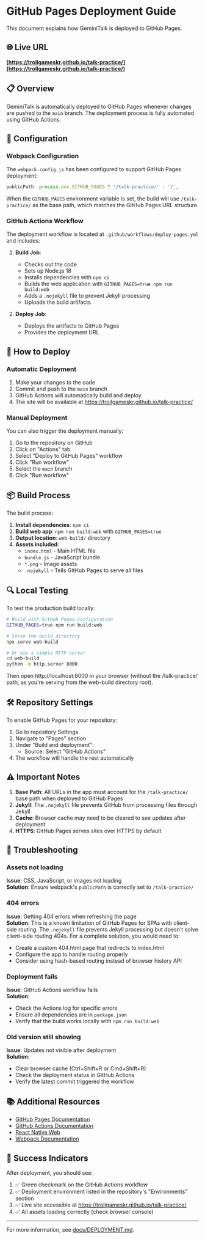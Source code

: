# GitHub Pages Deployment Guide

This document explains how GeminiTalk is deployed to GitHub Pages.

## 🌐 Live URL

**[https://trollgameskr.github.io/talk-practice/](https://trollgameskr.github.io/talk-practice/)**

## 📋 Overview

GeminiTalk is automatically deployed to GitHub Pages whenever changes are pushed to the `main` branch. The deployment process is fully automated using GitHub Actions.

## 🔧 Configuration

### Webpack Configuration

The `webpack.config.js` has been configured to support GitHub Pages deployment:

```javascript
publicPath: process.env.GITHUB_PAGES ? '/talk-practice/' : '/',
```

When the `GITHUB_PAGES` environment variable is set, the build will use `/talk-practice/` as the base path, which matches the GitHub Pages URL structure.

### GitHub Actions Workflow

The deployment workflow is located at `.github/workflows/deploy-pages.yml` and includes:

1. **Build Job**:
   - Checks out the code
   - Sets up Node.js 18
   - Installs dependencies with `npm ci`
   - Builds the web application with `GITHUB_PAGES=true npm run build:web`
   - Adds a `.nojekyll` file to prevent Jekyll processing
   - Uploads the build artifacts

2. **Deploy Job**:
   - Deploys the artifacts to GitHub Pages
   - Provides the deployment URL

## 🚀 How to Deploy

### Automatic Deployment

1. Make your changes to the code
2. Commit and push to the `main` branch
3. GitHub Actions will automatically build and deploy
4. The site will be available at https://trollgameskr.github.io/talk-practice/

### Manual Deployment

You can also trigger the deployment manually:

1. Go to the repository on GitHub
2. Click on "Actions" tab
3. Select "Deploy to GitHub Pages" workflow
4. Click "Run workflow"
5. Select the `main` branch
6. Click "Run workflow"

## 📦 Build Process

The build process:

1. **Install dependencies**: `npm ci`
2. **Build web app**: `npm run build:web` with `GITHUB_PAGES=true`
3. **Output location**: `web-build/` directory
4. **Assets included**:
   - `index.html` - Main HTML file
   - `bundle.js` - JavaScript bundle
   - `*.png` - Image assets
   - `.nojekyll` - Tells GitHub Pages to serve all files

## 🔍 Local Testing

To test the production build locally:

```bash
# Build with GitHub Pages configuration
GITHUB_PAGES=true npm run build:web

# Serve the build directory
npx serve web-build

# Or use a simple HTTP server
cd web-build
python -m http.server 8000
```

Then open http://localhost:8000 in your browser (without the /talk-practice/ path, as you're serving from the web-build directory root).

## 🛠️ Repository Settings

To enable GitHub Pages for your repository:

1. Go to repository Settings
2. Navigate to "Pages" section
3. Under "Build and deployment":
   - Source: Select "GitHub Actions"
4. The workflow will handle the rest automatically

## ⚠️ Important Notes

1. **Base Path**: All URLs in the app must account for the `/talk-practice/` base path when deployed to GitHub Pages
2. **Jekyll**: The `.nojekyll` file prevents GitHub from processing files through Jekyll
3. **Cache**: Browser cache may need to be cleared to see updates after deployment
4. **HTTPS**: GitHub Pages serves sites over HTTPS by default

## 🐛 Troubleshooting

### Assets not loading

**Issue**: CSS, JavaScript, or images not loading  
**Solution**: Ensure webpack's `publicPath` is correctly set to `/talk-practice/`

### 404 errors

**Issue**: Getting 404 errors when refreshing the page  
**Solution**: This is a known limitation of GitHub Pages for SPAs with client-side routing. The `.nojekyll` file prevents Jekyll processing but doesn't solve client-side routing 404s. For a complete solution, you would need to:
- Create a custom 404.html page that redirects to index.html
- Configure the app to handle routing properly
- Consider using hash-based routing instead of browser history API

### Deployment fails

**Issue**: GitHub Actions workflow fails  
**Solution**: 
- Check the Actions log for specific errors
- Ensure all dependencies are in `package.json`
- Verify that the build works locally with `npm run build:web`

### Old version still showing

**Issue**: Updates not visible after deployment  
**Solution**: 
- Clear browser cache (Ctrl+Shift+R or Cmd+Shift+R)
- Check the deployment status in GitHub Actions
- Verify the latest commit triggered the workflow

## 📚 Additional Resources

- [GitHub Pages Documentation](https://docs.github.com/en/pages)
- [GitHub Actions Documentation](https://docs.github.com/en/actions)
- [React Native Web](https://necolas.github.io/react-native-web/)
- [Webpack Documentation](https://webpack.js.org/)

## 🎉 Success Indicators

After deployment, you should see:

1. ✅ Green checkmark on the GitHub Actions workflow
2. ✅ Deployment environment listed in the repository's "Environments" section
3. ✅ Live site accessible at https://trollgameskr.github.io/talk-practice/
4. ✅ All assets loading correctly (check browser console)

---

For more information, see [docs/DEPLOYMENT.md](docs/DEPLOYMENT.md).
